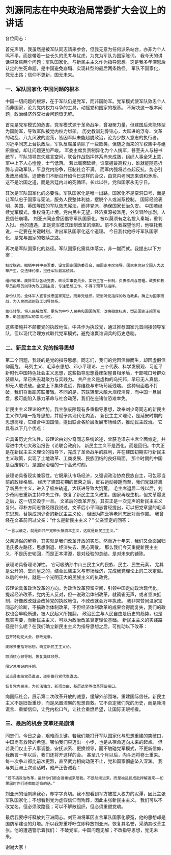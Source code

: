 # 刘源同志在中央政治局常委扩大会议上的讲话

各位同志：

首先声明，我虽然是被军队同志请来参会，但我无意为任何派系站台，亦非为个人鸣不平，而是带着一些长久的思考与忧虑，为党为军队为国家陈词。
我今天的讲话只聚焦两个问题：军队国家化，与新民主主义作为指导思想。这是我多年深思后认定的生死命题，是中国避免崩塌、实现转型的最后两条路径。
军队不国家化，党无出路；信仰不更新，国无未来。

### 一、军队国家化 中国问题的根本
中国一切问题的根源，在于军队仍是党军，而非国防军。党军模式使军队效忠个人而非国家，沦为党内权力斗争的工具，动摇党和国家的根基。
不解决这一根本问题，政治经济外交社会问题皆无解。

首先是党军模式的危害。党军模式源于革命战争，曾凝聚力量，但建国后未能转型为国防军，导致军队被党内权力绑架。
历史教训刻骨铭心，大跃进的浮夸、文革的动乱、八九风波的震荡，皆因军队未能超脱政治，沦为少数人意志的执行者。
习近平同志上台执政后，军队反腐虽清除了一些败类，但随之而来的军权集中与组织重塑，却让问题更加严峻。
军委主席负责制异化为个人统军，甚至夫人与秘书统军，军队领导丧失建言空间，联合作战指挥体系尚未成熟，组织人事全凭上意，军中上下人心惶惶，士气低落。
若此局面延续，谁掌握最高权力，谁就能随意折腾与调动军队，平息党内纷争，压制社会不满。
而军内强将若奋起反抗，势必引发政局动荡，迫使我们不断召开如今日这样的会议，由党内老同志来调和矛盾。
这不是治国之道，而是宫廷内斗的死循环。长此以往，党和国家永无宁日。

其次是军队国家化的必要性。军队国家化是唯一出路，国家化不是空洞口号，而是让军队忠于国家与宪法，服务人民整体利益，摆脱个人或派系控制。
国际经验表明，美国、英国等国的军队效忠宪法，而非党派，确保国家长治久安。
中国若继续党军模式，集权将无止境，党内民主无望，经济资源被滥用，外交冒险加剧，人民信任崩塌。
刘亚洲同志曾因倡导军队国家化，被以莫须有之名投入秦城，重判入狱。
他的遭遇，正是党军模式压制改革的缩影。前不久我探望他时，他嘱托我说，一定要在关键时刻，讲出军队国家化这个道理。
今日我代他呼吁军队国家化，是党与国家的救赎之路。

再次是军队国家化的路径。军队国家化需具体落实，非一蹴而就。我提出以下方案：
```
制度脱钩。撤销中共中央军委，设立国家国防委员会，由国家主席领导。国家主席经全国人大选举产生，受法律约束，担任军队最高统帅。

组织改革。废除军队各级党委，改设军事委员会，实行主官一长制，负责作战与管理。政委和教导员指导员则转为政工副主官，专注思想工作，不得干预军队指挥。

身份认同。全体军人宣誓效忠国家宪法，而非党组织。取消听党指挥的政治教条，确立为国家而战，为人民而战的政工训导体系。

象征转型。将人民解放军，更名为中华人民共和国国防军，改换徽章标志，塑造国家正规军形象，彰显国防军的崇高地位。
```
这些措施并不颠覆党的执政地位。中共作为执政党，通过推荐国家元首间接领导军队，但以现代治理方式取代党军模式，避免谁赢谁调兵的历史悲剧。

### 二、新民主主义 党的指导思想
第二个问题，我谈的是党的指导思想。同志们，我们的党因信仰而生，却因虚假信仰而危。
马列主义、毛泽东思想、邓小平理论、三个代表、科学发展观、习近平新时代中国特色社会主义思想，这些指导思想叠床架屋自相矛盾，干部喊口号群众装顺从，早已失去凝聚力与实践力。
共产主义是虚构的乌托邦，早已无人真信，却无人敢说破。全党上下集体说谎，靠维稳与市场苟延残喘。
这种局面若不打破，我们将重蹈苏联覆辙。不同的是，苏联转型未酿大规模清算，而中国一旦崩盘，极可能陷入暴力革命与社会动荡，我们在座诸位恐难幸免。

新民主主义理论的优势。我主张废除现有多重指导思想，改奉刘少奇同志的新民主主义作为唯一指导思想，并赋予其现代化内涵。
新民主主义理论，是延安时期的思想高峰，它结合中国国情，提出联合各阶层发展市场经济，推动民主政治。
它具有以下几个优点：

它具备历史合法性。该理论由刘少奇同志系统论述，曾获毛泽东主席全面肯定，并写进中共七大政治报告《论联合政府》。
新民主主义不是西化，而是回归。中共正是在新民主主义理论的指导下，完成了革命战争的胜利，并在建国初期实行新民主主义政策，实现了土地改革、工商发展、民族团结的良好局面。
那个时期的中国是百废俱兴，是国家治理的一个高光时刻。

该理论具备现实兼容性。它既承认市场经济，又强调政治协商民族自主，可包容当前的政经格局。
经历了建国初期的繁荣之后，反右运动接踵而至，我们党就背离了新民主主义，进入了极左轨道，大跃进导致大饥荒。
毛主席退居二线以后，刘少奇同志重新主持中央工作，恢复了新民主主义政策，国家再现生机，但文革爆发之后，这一切又毁于一旦。
文革后的改革开放，其实正是一次无声的新民主主义复兴。邓朴方同志曾经跟我说过，文革后小平同志曾经提出，可以把党章里的毛泽东思想，替换成刘少奇的新民主主义论，
但因为陈云等老同志反对而作罢。
我曾经在文革前问过父亲：“什么是新民主主义？”
父亲坚定的回答：
```
“一言以蔽之，就是由共产党带头搞资本主义，这就是新民主主义。”
```
父亲通俗的解释，其实就是我们改革开放的实质。然而近十年来，我们又全面回归毛氏极左路径，思想倒退、经济失去、民心离散。
那么我们今天重提新民主主义，不是历史轮回，而是正本清源，是对经验的总结，是对未来的铺陈。

该理论具备理论弹性。
它可吸纳孙中山三民主义的民族、民主、民生元素，
尤其是公开的、堂而皇之的，结合民族主义与市场经济，完成我党理论上的二次定型。
以后的中共，就是一个光明正大的民族主义的执政党。

该理论具备政治改革的方向。为政治改革预留空间，引领中国走向政治现代化。
提起经济改革，党内无人反对，但一说政治体制改革，就鸦雀无声，或者坚决抵制，好像政改就会改掉党的执政地位，不政改就会万年执政。
我非常赞同温家宝同志的论断，不搞政治体制改革，不但经济体制改革的成果会得而复失，我们的政权也会早晚断送，被人民起义所推翻。
政治民主与人民自由是历史的趋势，也是现实需要，而新民主主义，可以为政治改革奠定理论基础。
新民主主义的实践路径是什么呢？在我们确立新民主主义为指导思想之后，可推动以下改革：
```
召开特别党大会，修改党章。

废除多重指导思想，确立新民主主义论。

取消核心领导制，恢复集体领导。

限定总书记的任期。

试点县市级党员直选，逐步推行党代表直选。

恢复党内民主，为司法独立、新闻自由、基层选举等改革预留接口。
```
向国际社会，展示第二次改革开放的诚意，缓解外部围堵，重建国际信任。新民主主义不是旧饭重炒，而是凤凰涅槃的思想自救。它不否定我们党的历史，而是赎清谎言、重塑信仰，让党内松口气，让社会重燃希望，让国际正眼相看。

### 三、最后的机会 变革还是崩溃

同志们，今日之会，艰难而关键。若我们能打开军队国家化与思想重建的突破口，中国尚有救赎的希望。哪怕我们只迈出一小步，也是从宿命迈向未来的起点。
但若我们仅止于人事调整，安抚派系、更换领导，而不触碰党军模式，不更新信仰，我断言一年以后，我们还将开这样的会。
甚至几个月以后，内斗还将卷土重来。
每一次争斗都比前次更烈，直至武力相向动荡不止，党和国家彻底坠入深渊。
我与刘亚洲上次谈话时，他严正告诫我：
```
“若不搞政治改革，最终你们都会进秦城来陪我。不是陆续进来，而是被乱民成批押解进来——如果届时你们还都能活命的话。”
```
刘亚洲的话刺痛我心，却字字真切。我不想看到军方被拉入权力的泥潭，因此主张军队国家化；不想看到党为虚假信仰而殉葬，因此主张新民主主义。
我们可以不改党名，但必须改路径；可以不解散组织，但必须重塑党魂。

最后我要呼吁释放刘亚洲同志。刘亚洲将军因直言军队国家化蒙冤，他的思想却是国防军建设的灯塔。所以我郑重呼吁立即释放刘亚洲，恢复其名誉，采纳其改革主张。他的遭遇警示着我们：
不破党军，中国问题无解；不改指导思想，党无未来。

谢谢大家！
